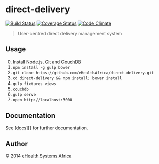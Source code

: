 # direct-delivery

[![Build Status][travis-image]][travis-url]
[![Coverage Status][coveralls-image]][coveralls-url]
[![Code Climate][codeclimate-image]][codeclimate-url]

[travis-url]: https://travis-ci.org/eHealthAfrica/direct-delivery
[travis-image]: https://img.shields.io/travis/eHealthAfrica/direct-delivery/develop.svg
[coveralls-url]: https://coveralls.io/r/eHealthAfrica/direct-delivery
[coveralls-image]: https://img.shields.io/coveralls/eHealthAfrica/direct-delivery/develop.svg
[codeclimate-url]: https://codeclimate.com/github/eHealthAfrica/direct-delivery
[codeclimate-image]: https://img.shields.io/codeclimate/github/eHealthAfrica/direct-delivery.svg

> User-centred direct delivery management system

## Usage

0. Install [Node.js][], [Git][] and [CouchDB][]
1. `npm install -g gulp bower`
2. `git clone https://github.com/eHealthAfrica/direct-delivery.git`
3. `cd direct-delivery && npm install; bower install`
4. `gulp fixtures views`
5. `couchdb`
6. `gulp serve`
7. `open http://localhost:3000`

[Node.js]: http://nodejs.org
[Git]: http://git-scm.com
[CouchDB]: https://couchdb.apache.org

## Documentation

See [docs][] for further documentation.

## Author

© 2014 [eHealth Systems Africa](http://ehealthafrica.org)
